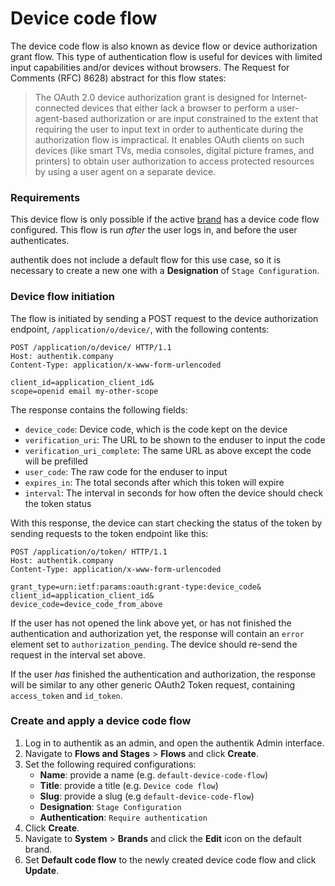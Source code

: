 # Device code flow

The device code flow is also known as device flow or device authorization grant flow. This type of authentication flow is useful for devices with limited input capabilities and/or devices without browsers. The Request for Comments (RFC) 8628) abstract for this flow states:

> The OAuth 2.0 device authorization grant is designed for Internet-connected devices that either lack a browser to perform a user-agent-based authorization or are input constrained to the extent that requiring the user to input text in order to authenticate during the authorization flow is impractical. It enables OAuth clients on such devices (like smart TVs, media consoles, digital picture frames, and printers) to obtain user authorization to access protected resources by using a user agent on a separate device.

### Requirements

This device flow is only possible if the active [brand](../../../sys-mgmt/brands.md) has a device code flow configured. This flow is run _after_ the user logs in, and before the user authenticates.

authentik does not include a default flow for this use case, so it is necessary to create a new one with a **Designation** of `Stage Configuration`.

### Device flow initiation

The flow is initiated by sending a POST request to the device authorization endpoint, `/application/o/device/`, with the following contents:

```http
POST /application/o/device/ HTTP/1.1
Host: authentik.company
Content-Type: application/x-www-form-urlencoded

client_id=application_client_id&
scope=openid email my-other-scope
```

The response contains the following fields:

- `device_code`: Device code, which is the code kept on the device
- `verification_uri`: The URL to be shown to the enduser to input the code
- `verification_uri_complete`: The same URL as above except the code will be prefilled
- `user_code`: The raw code for the enduser to input
- `expires_in`: The total seconds after which this token will expire
- `interval`: The interval in seconds for how often the device should check the token status

With this response, the device can start checking the status of the token by sending requests to the token endpoint like this:

```http
POST /application/o/token/ HTTP/1.1
Host: authentik.company
Content-Type: application/x-www-form-urlencoded

grant_type=urn:ietf:params:oauth:grant-type:device_code&
client_id=application_client_id&
device_code=device_code_from_above
```

If the user has not opened the link above yet, or has not finished the authentication and authorization yet, the response will contain an `error` element set to `authorization_pending`. The device should re-send the request in the interval set above.

If the user _has_ finished the authentication and authorization, the response will be similar to any other generic OAuth2 Token request, containing `access_token` and `id_token`.

### Create and apply a device code flow

1. Log in to authentik as an admin, and open the authentik Admin interface.
2. Navigate to **Flows and Stages** > **Flows** and click **Create**.
3. Set the following required configurations:
    - **Name**: provide a name (e.g. `default-device-code-flow`)
    - **Title**: provide a title (e.g. `Device code flow`)
    - **Slug**: provide a slug (e.g `default-device-code-flow`)
    - **Designation**: `Stage Configuration`
    - **Authentication**: `Require authentication`
4. Click **Create**.
5. Navigate to **System** > **Brands** and click the **Edit** icon on the default brand.
6. Set **Default code flow** to the newly created device code flow and click **Update**.
